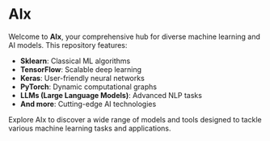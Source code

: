 # AIx

Welcome to **AIx**, your comprehensive hub for diverse machine learning and AI models. This repository features:

- **Sklearn**: Classical ML algorithms
- **TensorFlow**: Scalable deep learning
- **Keras**: User-friendly neural networks
- **PyTorch**: Dynamic computational graphs
- **LLMs (Large Language Models)**: Advanced NLP tasks
- **And more**: Cutting-edge AI technologies

Explore AIx to discover a wide range of models and tools designed to tackle various machine learning tasks and applications.
